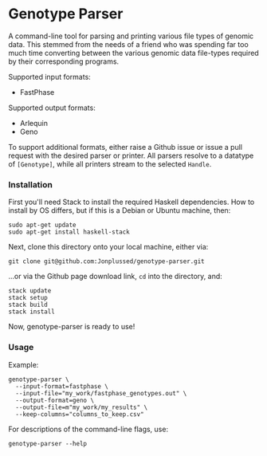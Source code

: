 # Genotype Parser

A command-line tool for parsing and printing various file types of genomic
data. This stemmed from the needs of a friend who was spending far too much
time converting between the various genomic data file-types required by their
corresponding programs.

Supported input formats:

- FastPhase

Supported output formats:

- Arlequin
- Geno

To support additional formats, either raise a Github issue or issue a pull
request with the desired parser or printer. All parsers resolve to a datatype
of `[Genotype]`, while all printers stream to the selected `Handle`.

### Installation

First you'll need Stack to install the required Haskell dependencies. How to
install by OS differs, but if this is a Debian or Ubuntu machine, then:

```
sudo apt-get update
sudo apt-get install haskell-stack
```

Next, clone this directory onto your local machine, either via:

```
git clone git@github.com:Jonplussed/genotype-parser.git
```

...or via the Github page download link, `cd` into the directory,
and:

```
stack update
stack setup
stack build
stack install
```

Now, genotype-parser is ready to use!

### Usage

Example:

```
genotype-parser \
  --input-format=fastphase \
  --input-file="my_work/fastphase_genotypes.out" \
  --output-format=geno \
  --output-file=m"my_work/my_results" \
  --keep-columns="columns_to_keep.csv"
```

For descriptions of the command-line flags, use:

```
genotype-parser --help
```
